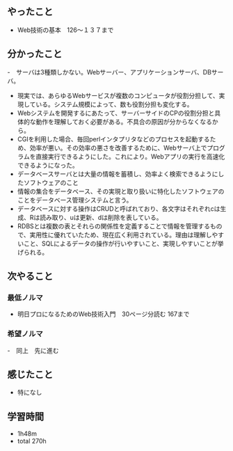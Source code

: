 ## やったこと
- Web技術の基本　126〜１３７まで
## 分かったこと
-　サーバは3種類しかない。Webサーバー、アプリケーションサーバ、DBサーバ。
- 現実では、あらゆるWebサービスが複数のコンピュータが役割分担して、実現している。システム規模によって、数も役割分担も変化する。
- Webシステムを開発するにあたって、サーバーサイドのCPの役割分担と具体的な動作を理解しておく必要がある。不具合の原因が分からなくなるから。
- CGIを利用した場合、毎回perlインタプリタなどのプロセスを起動するため、効率が悪い。その効率の悪さを改善するために、Webサーバ上でプログラムを直接実行できるようにした。これにより。Webアプリの実行を高速化できるようになった。
- データベースサーバとは大量の情報を蓄積し、効率よく検索できるようにしたソフトウェアのこと
- 情報の集合をデータベース、その実現と取り扱いに特化したソフトウェアのことをデータベース管理システムと言う。
- データベースに対する操作はCRUDと呼ばれており、各文字はそれぞれcは生成、Rは読み取り、uは更新、dは削除を表している。
- RDBSとは複数の表とそれらの関係性を定義することで情報を管理するもので、実用性に優れていたため、現在広く利用されている。理由は理解しやすいこと、SQLによるデータの操作が行いやすいこと、実現しやすいことが挙げられる。
## 次やること
### 最低ノルマ
- 明日プロになるためのWeb技術入門　30ページ分読む 167まで
### 希望ノルマ
-　同上　先に進む
## 感じたこと
- 特になし
## 学習時間
- 1h48m
- total 270h
